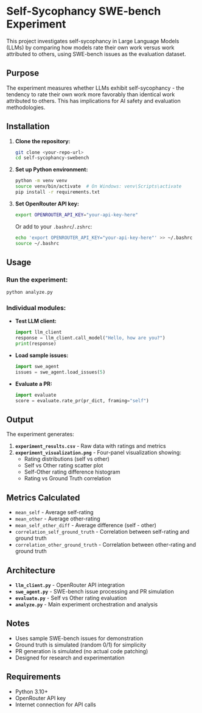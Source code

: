 # Self-Sycophancy SWE-bench Experiment

This project investigates self-sycophancy in Large Language Models (LLMs) by comparing how models rate their own work versus work attributed to others, using SWE-bench issues as the evaluation dataset.

## Purpose

The experiment measures whether LLMs exhibit self-sycophancy - the tendency to rate their own work more favorably than identical work attributed to others. This has implications for AI safety and evaluation methodologies.

## Installation

1. **Clone the repository:**
   ```bash
   git clone <your-repo-url>
   cd self-sycophancy-swebench
   ```

2. **Set up Python environment:**
   ```bash
   python -m venv venv
   source venv/bin/activate  # On Windows: venv\Scripts\activate
   pip install -r requirements.txt
   ```

3. **Set OpenRouter API key:**
   ```bash
   export OPENROUTER_API_KEY="your-api-key-here"
   ```
   
   Or add to your `.bashrc`/`.zshrc`:
   ```bash
   echo 'export OPENROUTER_API_KEY="your-api-key-here"' >> ~/.bashrc
   source ~/.bashrc
   ```

## Usage

### Run the experiment:
```bash
python analyze.py
```

### Individual modules:

- **Test LLM client:**
  ```python
  import llm_client
  response = llm_client.call_model("Hello, how are you?")
  print(response)
  ```

- **Load sample issues:**
  ```python
  import swe_agent
  issues = swe_agent.load_issues(5)
  ```

- **Evaluate a PR:**
  ```python
  import evaluate
  score = evaluate.rate_pr(pr_dict, framing="self")
  ```

## Output

The experiment generates:

1. **`experiment_results.csv`** - Raw data with ratings and metrics
2. **`experiment_visualization.png`** - Four-panel visualization showing:
   - Rating distributions (self vs other)
   - Self vs Other rating scatter plot
   - Self-Other rating difference histogram
   - Rating vs Ground Truth correlation

## Metrics Calculated

- `mean_self` - Average self-rating
- `mean_other` - Average other-rating  
- `mean_self_other_diff` - Average difference (self - other)
- `correlation_self_ground_truth` - Correlation between self-rating and ground truth
- `correlation_other_ground_truth` - Correlation between other-rating and ground truth

## Architecture

- **`llm_client.py`** - OpenRouter API integration
- **`swe_agent.py`** - SWE-bench issue processing and PR simulation
- **`evaluate.py`** - Self vs Other rating evaluation
- **`analyze.py`** - Main experiment orchestration and analysis

## Notes

- Uses sample SWE-bench issues for demonstration
- Ground truth is simulated (random 0/1) for simplicity
- PR generation is simulated (no actual code patching)
- Designed for research and experimentation

## Requirements

- Python 3.10+
- OpenRouter API key
- Internet connection for API calls
